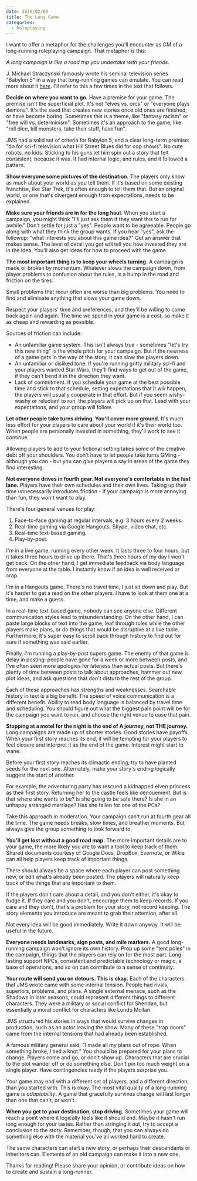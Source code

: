 ```yaml
---
date: 2016/02/09
title: The Long Game
categories:
  - Roleplaying
---
```


I want to offer a metaphor for the challenges you'll encounter as GM
of a long-running roleplaying campaign.
That metaphor is this:

*A long campaign is like a road trip you undertake with your friends.*

<!-- more -->

J. Michael Straczynski famously wrote his seminal television series "Babylon 5"
in a way that long-running games can emulate.
You can read more about it [here](http://io9.gizmodo.com/5985727/the-strange-secret-evolution-of-babylon-5).
I'll refer to this a few times in the text that follows.

**Decide on where you want to go.**
Have a premise for your game.
The premise isn't the superficial plot.
It's not "elves vs. orcs" or "everyone plays demons".
It's the seed that creates new stories
once old ones are finished, or have become boring.
Sometimes this is a theme, like "fantasy racism"
or "free will vs. determinism".
Sometimes it's an approach to the game, like
"roll dice, kill monsters, take their stuff, have fun".

JMS had a solid set of criteria for Babylon 5, and a clear long-term premise:
"do for sci-fi television what Hill Street Blues did for cop shows".
No cute robots, no kids.
Sticking to his guns let him spin out a story that felt consistent,
because it was.
It had internal logic, and rules, and it followed a pattern.

**Show everyone some pictures of the destination.**
The players only know as much about your world as you tell them.
If it's based on some existing franchise, like Star Trek,
it's often enough to tell them that.
But an original world, or one that's divergent enough from expectations,
needs to be explained.

**Make sure your friends are in for the long haul.**
When you start a campaign,
you might think "I'll just ask them if they want this to run for awhile."
Don't settle for just a "yes".
People want to be agreeable.
People go along with what they think the group wants.
If you hear "yes", ask the followup: "what interests you about this game idea?"
Get an answer that makes sense.
The level of detail you got will tell you how invested they are in the idea.
You'll also get ideas for how to proceed with the game.

**The most important thing is to keep your wheels turning.**
A campaign is made or broken by momentum.
Whatever slows the campaign down,
from player problems to confusion about the rules,
is a bump in the road and friction on the tires.

Small problems that recur often are worse than big problems.
You need to find and eliminate anything that slows your game down.

Respect your players' time and preferences,
and they'll be willing to come back again and again.
The time we spend in your game is a cost,
so make it as cheap and rewarding as possible.

Sources of friction can include:

* An unfamiliar game system. This isn't always true - sometimes "let's try this new thing" is the whole pitch for your campaign. But if the newness of a game gets in the way of the story, it can slow the players down.
* An unfamiliar or disliked tone. If you're running gritty military sci-fi and your players wanted Star Wars, they'll find ways to get out of the game, if they can't bend it in the direction they want.
* Lack of commitment. If you schedule your game at the best possible time and stick to that schedule, setting expectations that it _will_ happen, the players will usually cooperate in that effort. But if you seem wishy-washy or reluctant to run, the players will pick up on that. Lead with your expectations, and your group will follow.

**Let other people take turns driving. You'll cover more ground.**
It's much less effort for your players to care about your world
if it's their world too.
When people are personally invested in something,
they'll work to see it continue.

Allowing players to add to your fictional setting
takes some of the creative debt off your shoulders.
You don't have to let people take turns GMing - although you can -
but you can give players a say in areas of the game they find interesting.

**Not everyone drives in fourth gear.
Not everyone's comfortable in the fast lane.**
Players have their own schedules and their own lives.
Taking up their time unnecessarily introduces friction -
if your campaign is more annoying than fun, they won't want to play.

There's four general venues for play:

1. Face-to-face gaming at regular intervals, e.g. 3 hours every 2 weeks.
2. Real-time gaming via Google Hangouts, Skype, video chat, etc.
3. Real-time text-based gaming.
4. Play-by-post.

I'm in a live game, running every other week.
It lasts three to four hours, but it takes three hours to drive up there.
That's three hours of my day I won't get back.
On the other hand, I get immediate feedback via body language
from everyone at the table.
I instantly know if an idea is well received or crap.

I'm in a Hangouts game.
There's no travel time, I just sit down and play.
But it's harder to get a read on the other players.
I have to look at them one at a time, and make a guess.

In a real-time text-based game, nobody can see anyone else.
Different communication styles lead to misunderstanding.
On the other hand, I can paste large blocks of text into the game,
leaf through rules while the other players make plans,
or do things that would be disruptive at a live table.
Furthermore, it's super easy to scroll back through history
to find out for sure if something was said earlier.

Finally, I'm running a play-by-post supers game.
The enemy of that game is delay in posting:
people have gone for a week or more between posts,
and I've often seen more apologies for lateness than actual posts.
But there's plenty of time between posts to talk about approaches,
hammer out new plot ideas,
and ask questions that don't disturb the rest of the group.

Each of these approaches has strengths and weaknesses.
Searchable history in text is a big benefit.
The speed of voice communication is a different benefit.
Ability to read body language is balanced by travel time and scheduling.
You should figure out what the biggest pain point will be
for the campaign you want to run, and choose the right venue
to ease that pain.

**Stopping at a motel for the night is the end of A journey, not THE journey.**
Long campaigns are made up of shorter stories.
Good stories have payoffs.
When your first story reaches its end, it will be tempting for your players
to feel closure and interpret it as the end of the game.
Interest might start to wane.

Before your first story reaches its climactic ending,
try to have planted seeds for the next one.
Alternately, make your story's ending logically suggest the start of another.

For example, the adventuring party has rescued a kidnapped elven princess
as their first story. Returning her to the castle feels like denouement.
But is that where she wants to be? Is she going to be safe there?
Is she in an unhappy arranged marriage? Has she fallen for one of the PCs?

Take this approach in moderation.
Your campaign can't run at fourth gear all the time.
The game needs breaks, slow times, and breather moments.
But always give the group something to look forward to.

**You'll get lost without a good road map.**
The more important details are to your game,
the more likely you are to want a tool to keep track of them.
Shared documents courtesy of Google Docs, DropBox, Evernote, or Wikia
can all help players keep track of important things.

There should always be a space where each player can post something new,
or edit what's already been posted.
The players will naturally keep track of the things that are important to them.

If the players don't care about a detail, and you don't either,
it's okay to fudge it.
If they care and you don't, encourage them to keep records.
If you care and they don't, that's a problem for your story, not
record keeping.
The story elements you introduce are meant to grab their attention, after all.

Not every idea will be good immediately.
Write it down anyway. It will be useful in the future.

**Everyone needs landmarks, sign posts, and mile markers.**
A good long-running campaign won't ignore its own history.
Prop up some "tent poles" in the campaign, things that the players can rely on
for the most part.
Long-lasting support NPCs, consistent and predictable technology or magic,
a base of operations, and so on can contribute to a sense of continuity.

**Your route will send you on detours. This is okay.**
Each of the characters that JMS wrote came with some internal tension.
People had rivals, superiors, problems, and plans.
A single external menace, such as the Shadows in later seasons,
could represent different things to different characters.
They were a military or social conflict for Sheridan,
but essentially a moral conflict for characters like Londo Mollari.

JMS structured his stories in ways
that would survive changes in production,
such as an actor leaving the show.
Many of these "trap doors" came from the internal tensions
that had already been established.

A famous military general said,
"I made all my plans out of rope. When something broke, I tied a knot."
You should be prepared for your plans to change.
Players come and go, or don't show up.
Characters that are crucial to the plot wander off or do something else.
Don't pin too much weight on a single player.
Have contingencies ready if the players surprise you.

Your game may end with a different set of players,
and a different direction, than you started with. This is okay.
The most vital quality of a long-running game is _adaptability_.
A game that gracefully survives change will last longer than one that can't, or won't.

**When you get to your destination, stop driving.**
Sometimes your game will reach a point where it logically feels like it should end.
Maybe it hasn't run long enough for your tastes.
Rather than stringing it out, try to accept a conclusion to the story.
Remember, though, that you can always do something else with the material you've
all worked hard to create.

The same characters can start a new story, or perhaps their descendants or inheritors can.
Elements of an old campaign can make it into a new one.

Thanks for reading! Please share your opinion,
or contribute ideas on how to create and sustain a long-runner.
